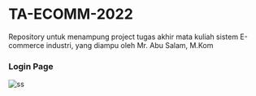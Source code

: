 # TA-ECOMM-2022
Repository untuk menampung project tugas akhir mata kuliah sistem E-commerce industri, yang diampu oleh Mr. Abu Salam, M.Kom

<h3>Login Page</h3>

![ss](https://user-images.githubusercontent.com/79959818/163660840-5102f127-b7ce-42d7-a43e-fe5addd6e705.png)
